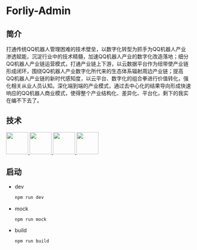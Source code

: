 # Forliy-Admin
## 简介
打通传统QQ机器人管理困难的技术壁垒，以数字化转型为抓手为QQ机器人产业渗透赋能，沉淀行业中的技术精髓，加速QQ机器人产业的数字化改造落地；细分QQ机器人产业链运营模式，打通产业链上下游，以云数据平台作为纽带使产业链形成闭环，围绕QQ机器人产业数字化所代来的生态体系辐射周边产业链；提高QQ机器人产业链的新时代感知度，以云平台、数字化的组合拳进行价值转化，强化相关从业人员认知。深化端到端的产业模式，通过去中心化的结果导向形成快速响应的QQ机器人商业模式，使得整个产业结构化、差异化、平台化，剩下的我实在编不下去了。
## 技术
<a href="https://www.typescriptlang.org/">
  <img src="https://cdn.svgporn.com/logos/typescript-icon.svg" width="60"/>
</a>
<a href="http://vuejs.org/">
  <img src="https://cdn.svgporn.com/logos/vue.svg" width="60"/>
</a>
<a href="https://vitejs.dev/">
  <img src="https://cdn.svgporn.com/logos/vitejs.svg" width="60"/>
</a>
<a href="https://www.naiveui.com/">
  <img src="https://cdn.svgporn.com/logos/naiveui.svg" width="60"/>
</a>

## 启动
- dev
  ```bash
  npm run dev
  ```
- mock
  ```bash
  npm run mock
  ```
- build
  ```bash
  npm run build
  ```
